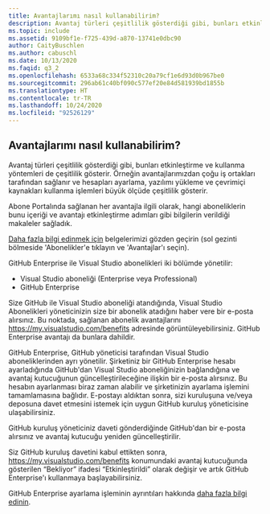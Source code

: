 ```yaml
---
title: Avantajlarımı nasıl kullanabilirim?
description: Avantaj türleri çeşitlilik gösterdiği gibi, bunları etkinleştirme ve kullanma yöntemleri de çeşitlilik gösterir. Örneğin avantajlarımızdan çoğu iş ortakları tarafından...
ms.topic: include
ms.assetid: 9109bf1e-f725-439d-a870-13741e0dbc90
author: CaityBuschlen
ms.author: cabuschl
ms.date: 10/13/2020
ms.faqid: q3_2
ms.openlocfilehash: 6533a68c334f52310c20a79cf1e6d93d0b967be0
ms.sourcegitcommit: 296ab61c40bf090c577ef20e84d581939bd1855b
ms.translationtype: HT
ms.contentlocale: tr-TR
ms.lasthandoff: 10/24/2020
ms.locfileid: "92526129"
---
```

## <a name="how-do-i-use-my-benefits"></a>Avantajlarımı nasıl kullanabilirim?

Avantaj türleri çeşitlilik gösterdiği gibi, bunları etkinleştirme ve kullanma yöntemleri de çeşitlilik gösterir. Örneğin avantajlarımızdan çoğu iş ortakları tarafından sağlanır ve hesapları ayarlama, yazılımı yükleme ve çevrimiçi kaynakları kullanma işlemleri büyük ölçüde çeşitlilik gösterir.

Abone Portalında sağlanan her avantajla ilgili olarak, hangi aboneliklerin bunu içeriği ve avantajı etkinleştirme adımları gibi bilgilerin verildiği makaleler sağladık.

[Daha fazla bilgi edinmek için](https://docs.microsoft.com/visualstudio/subscriptions/whats-new-in-subscriptions) belgelerimizi gözden geçirin (sol gezinti bölmeside 'Abonelikler'e tıklayın ve 'Avantajlar'ı seçin).

GitHub Enterprise ile Visual Studio abonelikleri iki bölümde yönetilir:  
- Visual Studio aboneliği (Enterprise veya Professional)  
- GitHub Enterprise  

Size GitHub ile Visual Studio aboneliği atandığında, Visual Studio Abonelikleri yöneticinizin size bir abonelik atadığını haber vere bir e-posta alırsınız. Bu noktada, sağlanan abonelik avantajlarını <https://my.visualstudio.com/benefits> adresinde görüntüleyebilirsiniz. GitHub Enterprise avantajı da bunlara dahildir. 

GitHub Enterprise, GitHub yöneticisi tarafından Visual Studio aboneliklerinden ayrı yönetilir. Şirketiniz bir GitHub Enterprise hesabı ayarladığında GitHub'dan Visual Studio aboneliğinizin bağlandığına ve avantaj kutucuğunun güncelleştirileceğine ilişkin bir e-posta alırsınız. Bu hesabın ayarlanması biraz zaman alabilir ve şirketinizin ayarlama işlemini tamamlamasına bağlıdır. E-postayı aldıktan sonra, sizi kuruluşuna ve/veya deposuna davet etmesini istemek için uygun GitHub kuruluş yöneticisine ulaşabilirsiniz. 

GitHub kuruluş yöneticiniz daveti gönderdiğinde GitHub'dan bir e-posta alırsınız ve avantaj kutucuğu yeniden güncelleştirilir. 

Siz GitHub kuruluş davetini kabul ettikten sonra, <https://my.visualstudio.com/benefits> konumundaki avantaj kutucuğunda gösterilen “Bekliyor” ifadesi “Etkinleştirildi” olarak değişir ve artık GitHub Enterprise'ı kullanmaya başlayabilirsiniz. 

GitHub Enterprise ayarlama işleminin ayrıntıları hakkında [daha fazla bilgi edinin](https://docs.microsoft.com/visualstudio/subscriptions/access-github). 

